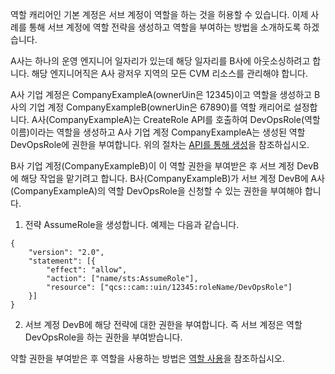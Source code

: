 역할 캐리어인 기본 계정은 서브 계정이 역할을 하는 것을 허용할 수 있습니다. 이제 사례를 통해 서브 계정에 역할 전략을 생성하고 역할을 부여하는 방법을 소개하도록 하겠습니다.

A사는 하나의 운영 엔지니어 일자리가 있는데 해당 일자리를 B사에 아웃소싱하려고 합니다. 해당 엔지니어직은 A사 광저우 지역의 모든 CVM 리소스를 관리해야 합니다.

A사 기업 계정은 CompanyExampleA(ownerUin은 12345)이고 역할을 생성하고 B사의 기업 계정 CompanyExampleB(ownerUin은 67890)를 역할 캐리어로 설정합니다. A사(CompanyExampleA)는 CreateRole API를 호출하여 DevOpsRole(역할 이름)이라는 역할을 생성하고 A사 기업 계정 CompanyExampleA는 생성된 역할 DevOpsRole에 권한을 부여합니다. 위의 절차는 [API를 통해 생성](https://cloud.tencent.com/document/product/598/19381#.E9.80.9A.E8.BF.87-api-.E5.88.9B.E5.BB.BA)을 참조하십시오.

B사 기업 계정(CompanyExampleB)이 이 역할 권한을 부여받은 후 서브 계정 DevB에 해당 작업을 맡기려고 합니다. B사(CompanyExampleB)가 서브 계정 DevB에 A사(CompanyExampleA)의 역할 DevOpsRole을 신청할 수 있는 권한을 부여해야 합니다.

1. 전략 AssumeRole을 생성합니다. 예제는 다음과 같습니다.
```
{
	"version": "2.0",
	"statement": [{
		"effect": "allow",
		"action": ["name/sts:AssumeRole"],
		"resource": ["qcs::cam::uin/12345:roleName/DevOpsRole"]
	}]
}
```
2. 서브 계정 DevB에 해당 전략에 대한 권한을 부여합니다. 즉 서브 계정은 역할 DevOpsRole을 하는 권한을 부여받습니다.

약할 권한을 부여받은 후 역할을 사용하는 방법은 [역할 사용](https://cloud.tencent.com/document/product/598/19419)을 참조하십시오.
